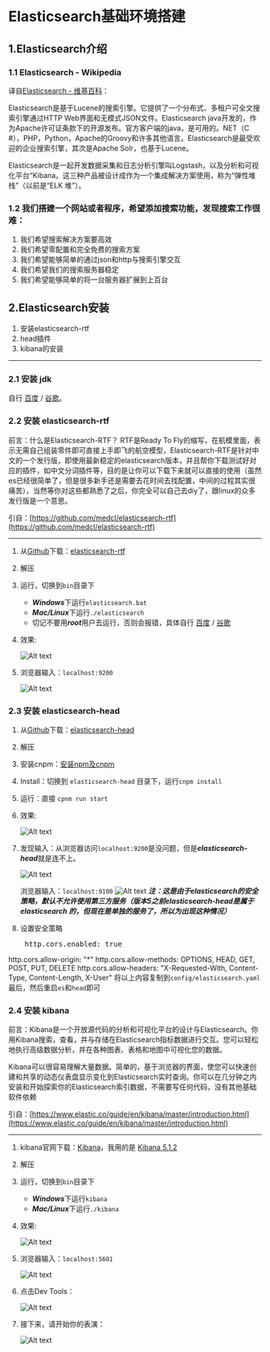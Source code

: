# Elasticsearch基础环境搭建

## 1.Elasticsearch介绍

### 1.1 Elasticsearch - Wikipedia

译自[Elasticsearch - 维基百科](https://en.wikipedia.org/wiki/Elasticsearch)：

Elasticsearch是基于Lucene的搜索引擎。它提供了一个分布式、多租户可全文搜索引擎通过HTTP Web界面和无模式JSON文件。Elasticsearch java开发的，作为Apache许可证条款下的开源发布。官方客户端的java，是可用的。NET（C #），PHP，Python，Apache的Groovy和许多其他语言。Elasticsearch是最受欢迎的企业搜索引擎，其次是Apache Solr，也基于Lucene。

Elasticsearch是一起开发数据采集和日志分析引擎叫Logstash，以及分析和可视化平台“Kibana。这三种产品被设计成作为一个集成解决方案使用，称为“弹性堆栈”（以前是“ELK 堆”）。

### 1.2 我们搭建一个网站或者程序，希望添加搜索功能，发现搜索工作很难：

1. 我们希望搜索解决方案要高效
2. 我们希望零配置和完全免费的搜索方案
3. 我们希望能够简单的通过json和http与搜索引擎交互
4. 我们希望我们的搜索服务器稳定
5. 我们希望能够简单的将一台服务器扩展到上百台

## 2.Elasticsearch安装

1. 安装elasticsearch-rtf
2. head插件
3. kibana的安装

---

### 2.1 安装 jdk
自行 [百度](https://www.baidu.com/) / [谷歌](https://www.google.com)。

### 2.2 安装 elasticsearch-rtf

前言：什么是Elasticsearch-RTF？ RTF是Ready To Fly的缩写，在航模里面，表示无需自己组装零件即可直接上手即飞的航空模型，Elasticsearch-RTF是针对中文的一个发行版，即使用最新稳定的elasticsearch版本，并且帮你下载测试好对应的插件，如中文分词插件等，目的是让你可以下载下来就可以直接的使用（虽然es已经很简单了，但是很多新手还是需要去花时间去找配置，中间的过程其实很痛苦），当然等你对这些都熟悉了之后，你完全可以自己去diy了，跟linux的众多发行版是一个意思。

引自：[https://github.com/medcl/elasticsearch-rtf](https://github.com/medcl/elasticsearch-rtf)

---

1. 从[Github](https://github.com)下载：[elasticsearch-rtf](https://github.com/medcl/elasticsearch-rtf)
2. 解压
3. 运行，切换到```bin```目录下
	- ***Windows***下运行```elasticsearch.bat```
	- ***Mac/Linux***下运行```./elasticsearch```
	- 切记不要用***root***用户去运行，否则会报错，具体自行 [百度](https://www.baidu.com/) / [谷歌](https://www.google.com)
4. 效果:

	![Alt text](./images/ElasticSearc环境搭建-1.png "结果")
5. 浏览器输入：```localhost:9200```
	
	![Alt text](./images/ElasticSearc环境搭建-2.png "结果") 

 

### 2.3 安装 elasticsearch-head

1. 从[Github](https://github.com)下载：[elasticsearch-head](https://github.com/mobz/elasticsearch-head)
2. 解压
3. 安装cnpm：[安装npm及cnpm](https://www.cnblogs.com/yominhi/p/7039795.html)
4. Install：切换到 ```elasticsearch-head``` 目录下，运行```cnpm install```
5. 运行：直接 ```cpnm run start```
6. 效果:
	
	![Alt text](./images/ElasticSearc环境搭建-3.png "结果")
7. 发现输入：从浏览器访问```localhost:9200```是没问题，但是***elasticsearch-head***就是连不上。
	
	![Alt text](./images/ElasticSearc环境搭建-2.png "结果")
	
	浏览器输入：```localhost:9100```
	![Alt text](./images/ElasticSearc环境搭建-4.png "结果")
	***注：这是由于elasticsearch的安全策略，默认不允许使用第三方服务（版本5之前elasticsearch-head是属于elasticsearch 的，但现在是单独的服务了，所以为出现这种情况）***

8. 设置安全策略
	<pre>
	http.cors.enabled: true
http.cors.allow-origin: "*"
http.cors.allow-methods: OPTIONS, HEAD, GET, POST, PUT, DELETE
http.cors.allow-headers: "X-Requested-With, Content-Type, Content-Length, X-User"
	</pre>
	将以上内容复制到```config/elasticsearch.yaml```最后，然后重启```es```和```head```即可

### 2.4 安装 kibana

前言：Kibana是一个开放源代码的分析和可视化平台的设计与Elasticsearch。你用Kibana搜索，查看，并与存储在Elasticsearch指标数据进行交互。您可以轻松地执行高级数据分析，并在各种图表、表格和地图中可视化您的数据。

Kibana可以很容易理解大量数据。简单的，基于浏览器的界面，使您可以快速创建和共享的动态仪表盘显示变化到Elasticsearch实时查询。你可以在几分钟之内安装和开始探索你的Elasticsearch索引数据，不需要写任何代码，没有其他基础软件依赖

引自：[https://www.elastic.co/guide/en/kibana/master/introduction.html](https://www.elastic.co/guide/en/kibana/master/introduction.html)

---

1. kibana官网下载：[Kibana](https://www.elastic.co/downloads/kibana)，我用的是 [Kibana 5.1.2](https://www.elastic.co/downloads/past-releases/kibana-5-1-2)
2. 解压
3. 运行，切换到```bin```目录下
	- ***Windows***下运行```kibana ```
	- ***Mac/Linux***下运行```./kibana```
4. 效果:
	
	![Alt text](./images/ElasticSearc环境搭建-5.png "结果")
5. 浏览器输入：```localhost:5601```
	
	![Alt text](./images/ElasticSearc环境搭建-6.png "结果") 
6. 点击Dev Tools：
	
	![Alt text](./images/ElasticSearc环境搭建-7.png "结果")

7. 接下来，请开始你的表演：
	
	![Alt text](./images/ElasticSearc环境搭建-8.png "结果") 



